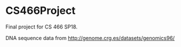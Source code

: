 # CS466Project
Final project for CS 466 SP18.

DNA sequence data from http://genome.crg.es/datasets/genomics96/
